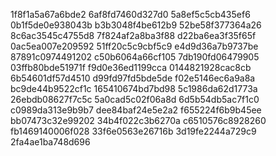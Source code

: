 1f8f1a5a67a6bde2
6af8fd7460d327d0
5a8ef5c5cb435ef6
0b1f5de0e938043b
b3b3048f4be612b9
52be58f377364a26
8c6ac3545c4755d8
7f824af2a8ba3f88
d22ba6ea3f35f65f
0ac5ea007e209592
51ff20c5c9cbf5c9
e4d9d36a7b9737be
87891c0974491202
c50b6064a66cf105
7db190fd06479905
03ffb80bde51971f
f9d0e36ed1199cca
0144821928cac8cb
6b54601df57d4510
d99fd97fd5bde5de
f02e5146ec6a9a8a
bc9de44b9522cf1c
165410674bd7bd98
5c1986da62d1773a
26ebdb08627f7c5c
5a0cad5c02f06a8d
6d5b54db5ac7f1c0
c0989da313e9b9b7
dee84baf24e5e2a2
f655224f6b9b45ee
bb07473c32e99202
34b4f022c3b6270a
c6510576c8928260
fb1469140006f028
33f6e0563e26716b
3d19fe2244a729c9
2fa4ae1ba748d696
